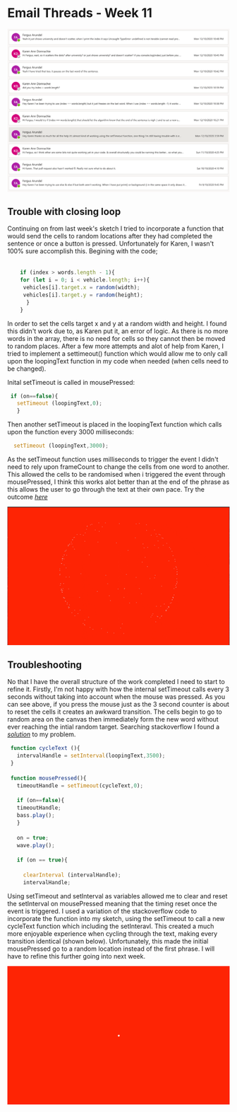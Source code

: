 # Email Threads - Week 11

![](emails.png)

## Trouble with closing loop

Continuing on from last week's sketch I tried to incorporate a function that would send the cells to random locations after they had completed the sentence or once a button is pressed. Unfortunately for Karen, I wasn't 100% sure accomplish this. Begining with the code;

```Javascript 

    if (index > words.length - 1){
    for (let i = 0; i < vehicle.length; i++){
     vehicles[i].target.x = random(width);
     vehicles[i].target.y = random(height);
      }
    }
```

In order to set the cells target x and y at a random width and height. I found this didn't work due to, as Karen put it, an error of logic. As there is no more words in the array, there is no need for cells so they cannot then be moved to random places. After a few more attempts and alot of help from Karen, I tried to implement a settimeout() function which would allow me to only call upon the loopingText function in my code when needed (when cells need to be changed).

Inital setTimeout is called in mousePressed:

```Javascript 
 if (on==false){
   setTimeout (loopingText,0);
   }
   ```
Then another setTimeout is placed in the loopingText function which calls upon the function every 3000 milliseconds:

   ```Javascript
     setTimeout (loopingText,3000);
```
     
As the setTimeout function uses milliseconds to trigger the event I didn't need to rely upon frameCount to change the cells from one word to another. This allowed the cells to be randomised when i triggered the event through mousePressed, I think this works alot better than at the end of the phrase as this allows the user to go through the text at their own pace. Try the outcome [*here*](https://fergarundel.github.io/CODE-WORDS/week_11/cells_11/)

![](working1.gif)

## Troubleshooting

No that I have the overall structure of the work completed I need to start to refine it. Firstly, I'm not happy with how the internal setTimeout calls every 3 seconds without taking into account when the mouse was pressed. As you can see above, if you press the mouse just as the 3 second counter is about to reset the cells it creates an awkward transition. The cells begin to go to random area on the canvas then immediately form the new word without ever reaching the intial random target.  Searching stackoverflow I found a [*solution*](https://stackoverflow.com/questions/1472705/resetting-a-settimeout) to my problem.

```Javascript
 function cycleText (){
   intervalHandle = setInterval(loopingText,3500);
 }
  
 function mousePressed(){  
   timeoutHandle = setTimeout(cycleText,0);
    
   if (on==false){
   timeoutHandle;
   bass.play();
   }
   
   on = true;
   wave.play();
   
   if (on == true){
     
     clearInterval (intervalHandle);
     intervalHandle;
```

Using setTimeout and setInterval as variables allowed me to clear and reset the setInterval on mousePressed meaning that the timing reset once the event is triggered. I used a variation of the stackoverflow code to incorporate the function into my sketch, using the setTimeout to call a new cycleText function which including the setInteravl. This created a much more enjoyable experience when cycling through the text, making every transition identical (shown below). Unfortunately, this made the initial mousePressed go to a random location instead of the first phrase. I will have to refine this further going into next week.

![](screen2.gif)

